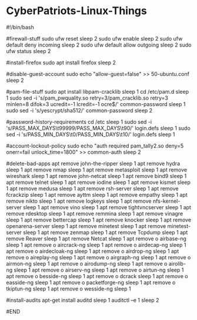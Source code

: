 # CyberPatriots-Linux-Things

#!/bin/bash

#firewall-stuff
sudo ufw reset
sleep 2
sudo ufw enable
sleep 2
sudo ufw default deny incoming
sleep 2
sudo ufw default allow outgoing
sleep 2
sudo ufw status
sleep 2

#install-firefox
sudo apt install firefox
sleep 2

#disable-guest-account
sudo echo "allow-guest=false" >> 50-ubuntu.conf
sleep 2

#pam-file-stuff
sudo apt install libpam-cracklib
sleep 1
cd /etc/pam.d
sleep 1
sudo sed -i 's/pam_pwquality.so retry=3/pam_cracklib.so retry=3 minlen=8 difok=3 ucredit=-1 lcredit=-1 ocre$/' common-password
sleep 1
sudo sed -i 's/yescrypt/sha512/' common-password
sleep 2

#password-history-requirements
cd /etc
sleep 1
sudo sed -i 's/PASS_MAX_DAYS\t99999/PASS_MAX_DAYS\t90/' login.defs
sleep 1
sudo sed -i 's/PASS_MIN_DAYS\t0/PASS_MIN_DAYS\t10/' login.defs
sleep 1

#account-lockout-policy
sudo echo "auth required pam_tally2.so deny=5 onerr=fail unlock_time=1800" >> common-auth
sleep 2

#delete-bad-apps
apt remove john-the-ripper
sleep 1
apt remove hydra
sleep 1
apt remove nmap
sleep 1
apt remove metasploit
sleep 1
apt remove wireshark
sleep 1
apt remove john-netcat 
sleep 1
apt remove bind9 
sleep 1
apt remove telnet
sleep 1
apt remove iodine 
sleep 1
apt remove kismet
sleep 1
apt remove medusa 
sleep 1
apt remove rsh-server 
sleep 1
apt remove fcrackzip 
sleep 1
apt remove ayttm 
sleep 1
apt remove empathy 
sleep 1
apt remove nikto 
sleep 1
apt remove logkeys
sleep 1
apt remove nfs-kernel-server 
sleep 1
apt remove vino 
sleep 1
apt remove tightvncserver 
sleep 1
apt remove rdesktop 
sleep 1
apt remove remmina 
sleep 1
apt remove vinagre 
sleep 1
apt remove bettercap 
sleep 1
apt remove knocker 
sleep 1
apt remove openarena-server 
sleep 1
apt remove minetest 
sleep 1
apt remove minetest-server 
sleep 1
apt remove zenmap
sleep 1
apt remove Tcpdump
sleep 1
apt remove Reaver
sleep 1
apt remove Netcat
sleep 1
apt remove o airbase-ng
sleep 1
apt remove o aircrack-ng
sleep 1
apt remove o airdecap-ng
sleep 1
apt remove o airdecloak-ng
sleep 1
apt remove o airdrop-ng
sleep 1
apt remove o aireplay-ng
sleep 1
apt remove o airgraph-ng
sleep 1
apt remove o airmon-ng
sleep 1
apt remove o airodump-ng
sleep 1
apt remove o airolib-ng
sleep 1
apt remove o airserv-ng
sleep 1
apt remove o airtun-ng
sleep 1
apt remove o besside-ng
sleep 1
apt remove o dcrack
sleep 1
apt remove o easside-ng
sleep 1
apt remove o packetforge-ng
sleep 1
apt remove o tkiptun-ng
sleep 1
apt remove o wesside-ng
sleep 1

#install-audits
apt-get install auditd
sleep 1
auditctl –e 1
sleep 2

#END
